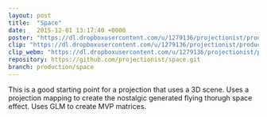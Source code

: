 ```yaml
---
layout: post
title:  "Space"
date:   2015-12-01 13:17:40 +0000
poster: "https://dl.dropboxusercontent.com/u/1279136/projectionist/productions/space/poster.png"
clip: "https://dl.dropboxusercontent.com/u/1279136/projectionist/productions/space/clip600.mp4"
clip_webm: "https://dl.dropboxusercontent.com/u/1279136/projectionist/productions/space/clip600.webm"
repository: https://github.com/projectionist/space.git
branch: production/space
---
```


This is a good starting point for a projection that uses a 3D scene.
Uses a projection mapping to create the nostalgic generated flying thorugh space effect.
Uses GLM to create MVP matrices.
